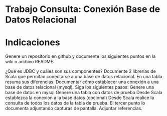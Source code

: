 # Trabajo Consulta: Conexión Base de Datos Relacional
# Indicaciones
Genere un repositorio en github y documente los siguientes puntos en la wiki o archivo README:

¿Qué es JDBC y cuáles son sus componentes?
Documente 2 librerías de Scala que permitan conectarse a una base de datos relacional. En una tabla resuma sus diferencias.
Documentar cómo establecer una conexión a una base de datos relacional (mysql). Siga los siguientes pasos:
Genere una base de datos en mysql
Genere una tabla con datos de prueba
Desde Scala establezca la conexión a la base datos
(opcional) Desde Scala realice la consulta de todos los datos de la tabla de prueba. 
El tercer punto lo documenta adjuntando capturas de pantalla. Adjuntar referencias.

